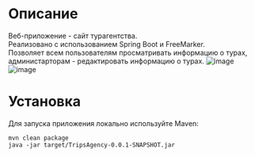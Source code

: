 # Описание
Веб-приложение - сайт турагентства.  
Реализовано с использованием Spring Boot и FreeMarker.  
Позволяет всем пользователям просматривать информацию о турах, администарторам - редактировать информацию о турах.
![image](https://github.com/DaraShin/TravelAgency/assets/78850433/23203381-4e31-40ba-8dbb-f3fecd2abc01)
![image](https://github.com/DaraShin/TravelAgency/assets/78850433/52902fbb-484f-4a1e-a5f9-dd76a4d4c7e4)

# Установка
Для запуска приложения локально используйте Maven:
```
mvn clean package
java -jar target/TripsAgency-0.0.1-SNAPSHOT.jar
```
